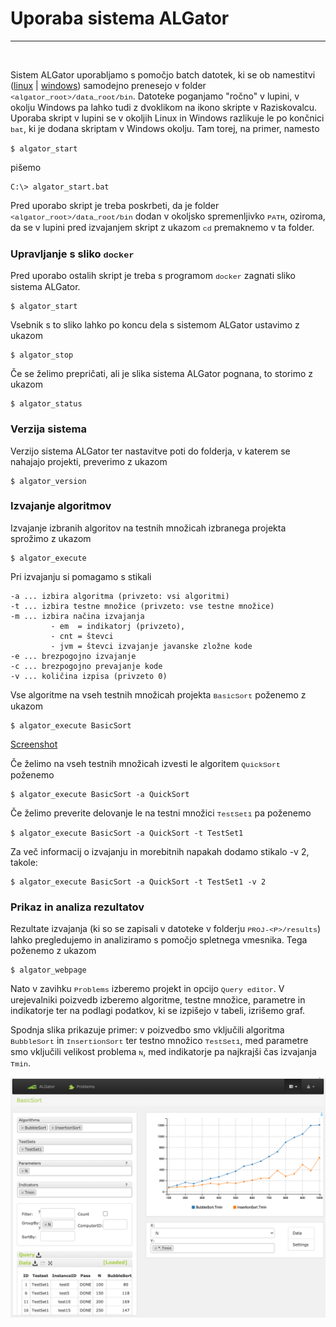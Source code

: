   <h1>Uporaba sistema <span class=algator>ALGator</span></h1>
  <hr>
  <br>
  
Sistem <span class=algator>ALGator</span> uporabljamo s pomočjo batch datotek, ki se ob namestitvi ([linux](/dist/htmldoc/install_linux.md) | [windows](/dist/htmldoc/install_windows.md)) samodejno prenesejo v folder <span style="font-family:Courier new; font-size: smaller;" ><algator_root>/data_root/bin</span>. Datoteke poganjamo "ročno" v lupini, v okolju Windows pa lahko tudi z dvoklikom na ikono skripte v Raziskovalcu. Uporaba skript v lupini se v okoljih Linux in Windows razlikuje le po končnici <span style="font-family:Courier new; font-size: smaller;">bat</span>, ki je dodana skriptam v Windows okolju. Tam torej, na primer,  namesto 
```
$ algator_start 
```
pišemo
```
C:\> algator_start.bat
```
Pred uporabo skript je treba poskrbeti, da je folder <span style="font-family:Courier new; font-size: smaller;"><algator_root>/data_root/bin</span> dodan v okoljsko spremenljivko <span style="font-family:Courier new; font-size: smaller;">PATH</span>, oziroma, da se v lupini pred izvajanjem skript z ukazom <span style="font-family:Courier new; font-size: smaller;">cd</span> premaknemo v ta folder. 


### Upravljanje s sliko <span style="font-family:Courier new; font-size: smaller;">docker</span> 

Pred uporabo ostalih skript je treba s programom <span style="font-family:Courier new; font-size: smaller;">docker</span> zagnati sliko sistema <span class=algator>ALGator</span>.
```
$ algator_start 
```
Vsebnik s to sliko lahko po koncu dela s sistemom <span class=algator>ALGator</span> ustavimo z ukazom
```
$ algator_stop 
```
Če se želimo prepričati, ali je slika sistema <span class=algator>ALGator</span> pognana, to storimo z ukazom 
```
$ algator_status 
```

### Verzija sistema

Verzijo sistema <span class=algator>ALGator</span> ter nastavitve poti do folderja, v katerem se nahajajo projekti, preverimo z ukazom
```
$ algator_version 
```

### Izvajanje algoritmov 
Izvajanje izbranih algoritov na testnih množicah izbranega projekta sprožimo z ukazom 
```
$ algator_execute
```
Pri izvajanju si pomagamo s stikali 
```
-a ... izbira algoritma (privzeto: vsi algoritmi)
-t ... izbira testne množice (privzeto: vse testne množice)
-m ... izbira načina izvajanja 
         - em  = indikatorj (privzeto), 
         - cnt = števci
         - jvm = števci izvajanje javanske zložne kode
-e ... brezpogojno izvajanje
-c ... brezpogojno prevajanje kode
-v ... količina izpisa (privzeto 0)
```
Vse algoritme na vseh testnih množicah projekta <span style="font-family:Courier new; font-size: smaller;">BasicSort</span> poženemo z ukazom 
```
$ algator_execute BasicSort
```
<p style="float:rigth;"><a href="/dist/htmldoc/images/linux_install.png">Screenshot</a>
</p>

Če želimo na vseh testnih množicah izvesti le algoritem <span style="font-family:Courier new; font-size: smaller;">QuickSort</span> poženemo
```
$ algator_execute BasicSort -a QuickSort
```
Če želimo preverite delovanje le na testni množici <span style="font-family:Courier new; font-size: smaller;">TestSet1</span> pa poženemo
```
$ algator_execute BasicSort -a QuickSort -t TestSet1
```
Za več informacij o izvajanju in morebitnih napakah dodamo stikalo -v 2, takole:
```
$ algator_execute BasicSort -a QuickSort -t TestSet1 -v 2
```

### Prikaz in analiza rezultatov
Rezultate izvajanja (ki so se zapisali v datoteke v folderju <span style="font-family:Courier new; font-size: smaller;">PROJ-&lt;P&gt;/results</span>) lahko pregledujemo in analiziramo s pomočjo spletnega vmesnika. Tega poženemo z ukazom
```
$ algator_webpage
```
Nato v zavihku <span style="font-family:Courier new; font-size: smaller;">Problems</span> izberemo projekt in opcijo <span style="font-family:Courier new; font-size: smaller;">Query editor</span>. V urejevalniki poizvedb izberemo algoritme, testne množice, parametre in indikatorje ter na podlagi podatkov, ki se izpišejo v tabeli, izrišemo graf.  

Spodnja slika prikazuje primer: v poizvedbo smo vključili algoritma <span style="font-family:Courier new; font-size: smaller;">BubbleSort</span> in <span style="font-family:Courier new; font-size: smaller;">InsertionSort</span> ter testno množico <span style="font-family:Courier new; font-size: smaller;">TestSet1</span>, med parametre smo vključili velikost problema <span style="font-family:Courier new; font-size: smaller;">N</span>, med indikatorje pa najkrajši čas izvajanja <span style="font-family:Courier new; font-size: smaller;">Tmin</span>. 

<p style="text-align:center;">
<img width=700 src="images/queryEditor.png" />
</p>
</body>
</html>

  